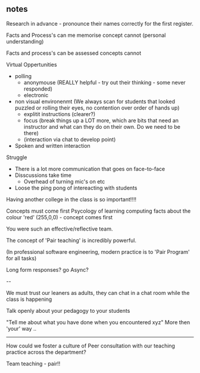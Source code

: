 notes
-----


Research in advance - pronounce their names correctly for the first register.


Facts and Process's can me memorise
concept cannot (personal understanding)

Facts and process's can be assessed
concepts cannot

Virtual Oppertunities
* polling 
    * anonymouse (REALLY helpful - try out their thinking - some never responded)
    * electronic
* non visual environenmt (We always scan for students that looked puzzled or rolling their eyes, no contention over order of hands up)
    * explitit instructions (clearer?)
    * focus (break things up a LOT more, which are bits that need an instructor and what can they do on their own. Do we need to be there)
    * (interaction via chat to develop point)
* Spoken and written interaction

Struggle
* There is a lot more communication that goes on face-to-face
* Disscussions take time
    * Overhead of turning mic's on etc
* Loose the ping pong of intereacting with students

Having another college in the class is so important!!!!

Concepts must come first
Psycology of learning computing
facts about the colour 'red' (255,0,0) - concept comes first

You were such an effective/reflective team.

The concept of 'Pair teaching' is incredibly powerful.

(In professional software engineering, modern practice is to 'Pair Program' for all tasks)

Long form responses? go Async?

--

We must trust our leaners as adults, they can chat in a chat room while the class is happening

Talk openly about your pedagogy to your students

"Tell me about what you have done when you encountered xyz"
More then 'your' way ..


---

How could we foster a culture of Peer consultation with our teaching practice across the department?

Team teaching - pair!!
